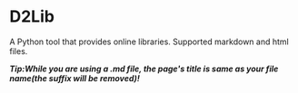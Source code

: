 # D2Lib
A Python tool that provides online libraries. Supported markdown and html files.

***Tip:While you are using a .md file, the page's title is same as your file name(the suffix will be removed)!***
